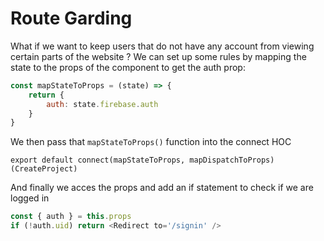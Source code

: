 # Route Garding

What if we want to keep users that do not have any account from viewing certain parts of the website ?
We can set up some rules by mapping the state to the props of the component to get the auth prop:

```js
const mapStateToProps = (state) => {
    return {
        auth: state.firebase.auth
    }
}
```

We then pass that `mapStateToProps()` function into the connect HOC

`export default connect(mapStateToProps, mapDispatchToProps)(CreateProject)`

And finally we acces the props and add an if statement to check if we are logged in

```js
const { auth } = this.props
if (!auth.uid) return <Redirect to='/signin' />
```
